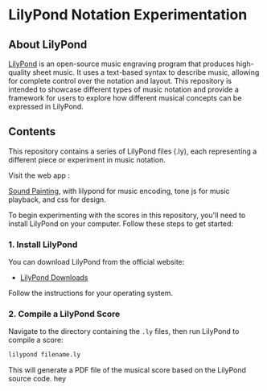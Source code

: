 # LilyPond Notation Experimentation

## About LilyPond

[LilyPond](http://lilypond.org/) is an open-source music engraving program that produces high-quality sheet music. It uses a text-based syntax to describe music, allowing for complete control over the notation and layout. This repository is intended to showcase different types of music notation and provide a framework for users to explore how different musical concepts can be expressed in LilyPond.

## Contents

This repository contains a series of LilyPond files (.ly), each representing a different piece or experiment in music notation.

Visit the web app :

[Sound Painting](https://timcharlier6.github.io/lilypond/), with lilypond for music encoding, tone js for music playback, and css for design.


To begin experimenting with the scores in this repository, you'll need to install LilyPond on your computer. Follow these steps to get started:

### 1. Install LilyPond

You can download LilyPond from the official website:

- [LilyPond Downloads](http://lilypond.org/download.html)

Follow the instructions for your operating system.

### 2. Compile a LilyPond Score

Navigate to the directory containing the `.ly` files, then run LilyPond to compile a score:

```bash
lilypond filename.ly
```

This will generate a PDF file of the musical score based on the LilyPond source code.
hey
